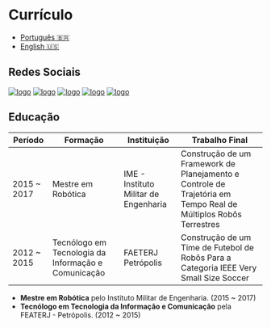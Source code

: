 # Currículo

* [Português :brazil:](https://github.com/johnfercher/software/blob/main/assets/docs/resumes/portuguese.pdf)
* [English :us:](https://github.com/johnfercher/software/blob/main/assets/docs/resumes/english.pdf)

## Redes Sociais

[![logo](https://img.shields.io/badge/GitHub-100000?style=for-the-badge&logo=github&logoColor=white)](https://github.com/johnfercher)
[![logo](https://img.shields.io/badge/LinkedIn-0077B5?style=for-the-badge&logo=linkedin&logoColor=white)](https://www.linkedin.com/in/johnathan-fercher/)
[![logo](https://img.shields.io/badge/Medium-12100E?style=for-the-badge&logo=medium&logoColor=white)](https://medium.com/@johnfercher)
[![logo](https://img.shields.io/badge/Stack_Overflow-FE7A16?style=for-the-badge&logo=stack-overflow&logoColor=white)](https://stackoverflow.com/users/7805948/johnathan-fercher)
[![logo](https://img.shields.io/badge/Reddit-FF4500?style=for-the-badge&logo=reddit&logoColor=white)](https://www.reddit.com/user/jfercher)

## Educação

| Período     | Formação                                           | Instituição                           | Trabalho Final                                                                                                  |
|-------------|----------------------------------------------------|---------------------------------------|-----------------------------------------------------------------------------------------------------------------|
| 2015 ~ 2017 | Mestre em Robótica                                 | IME - Instituto Militar de Engenharia | Construção de um Framework de Planejamento e Controle de Trajetória em Tempo Real de Múltiplos Robôs Terrestres |
| 2012 ~ 2015 | Tecnólogo em Tecnologia da Informação e Comunicação | FAETERJ Petrópolis                    | Construção de um Time de Futebol de Robôs Para a Categoria IEEE Very Small Size Soccer                          |

* **Mestre em Robótica** pelo Instituto Militar de Engenharia. (2015 ~ 2017)
* **Tecnólogo em Tecnologia da Informação e Comunicação** pela FEATERJ - Petrópolis. (2012 ~ 2015)
